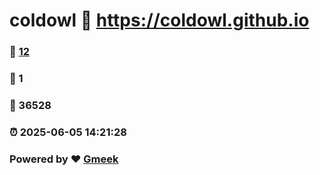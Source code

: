 # coldowl :link: https://coldowl.github.io 
### :page_facing_up: [12](https://coldowl.github.io/tag.html) 
### :speech_balloon: 1 
### :hibiscus: 36528 
### :alarm_clock: 2025-06-05 14:21:28 
### Powered by :heart: [Gmeek](https://github.com/Meekdai/Gmeek)
